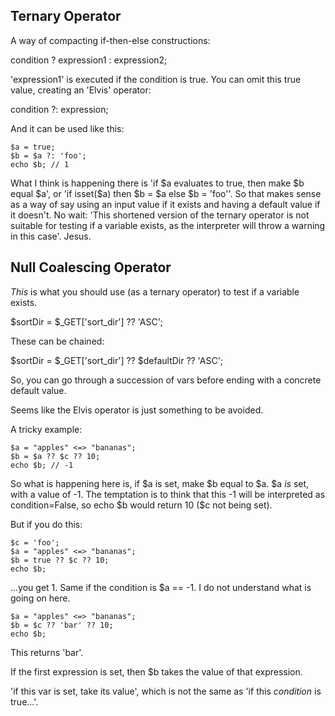 ## Ternary Operator

A way of compacting if-then-else constructions:

condition ? expression1 : expression2;

'expression1' is executed if the condition is true. You can omit this true value, creating an 'Elvis' operator:

condition ?: expression;

And it can be used like this:

```
$a = true;
$b = $a ?: 'foo';
echo $b; // 1
```

What I think is happening there is 'if \$a evaluates to true, then make \$b equal \$a', or 'if isset(\$a) then \$b = \$a else \$b = 'foo''. So that makes sense as a way of say using an input value if it exists and having a default value if it doesn't. No wait: 'This shortened version of the ternary operator is not suitable for testing if a variable exists, as the interpreter will throw a warning in this case'. Jesus.

## Null Coalescing Operator

*This* is what you should use (as a ternary operator) to test if a variable exists.

\$sortDir = \$\_GET\['sort\_dir'\] ?? 'ASC';

These can be chained:

\$sortDir = \$\_GET\['sort\_dir'\] ?? \$defaultDir ?? 'ASC';

So, you can go through a succession of vars before ending with a concrete default value.

Seems like the Elvis operator is just something to be avoided.

A tricky example:

```
$a = "apples" <=> "bananas";
$b = $a ?? $c ?? 10;
echo $b; // -1
```

So what is happening here is, if \$a is set, make \$b equal to \$a. \$a *is* set, with a value of -1. The temptation is to think that this -1 will be interpreted as condition=False, so echo \$b would return 10 (\$c not being set).

But if you do this:

```
$c = 'foo';
$a = "apples" <=> "bananas";
$b = true ?? $c ?? 10;
echo $b;
```

...you get 1. Same if the condition is \$a == -1. I do not understand what is going on here.

```
$a = "apples" <=> "bananas";
$b = $c ?? 'bar' ?? 10;
echo $b;
```

This returns 'bar'.

If the first expression is set, then \$b takes the value of that expression.

'if this var is set, take its value', which is not the same as 'if this *condition* is true...'.

